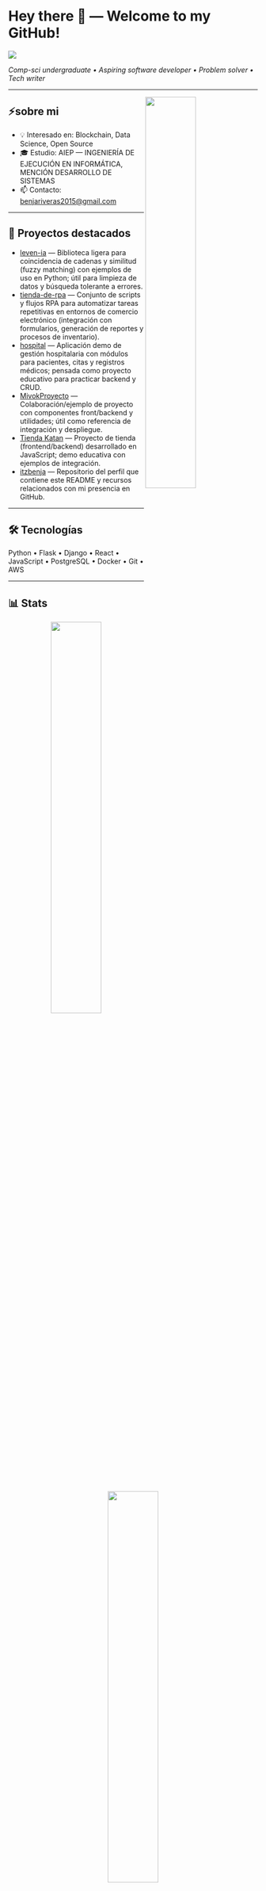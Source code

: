 # Hey there 👋 — Welcome to my GitHub!

<img src="https://readme-typing-svg.herokuapp.com?font=Architects+Daughter&color=22EBF7&size=25&center=false&lines=Hey!+I'm+itzbenja;Full-stack+web+developer;Data+science+enthusiast;Open+source+contributor" />

<p><i>Comp-sci undergraduate • Aspiring software developer • Problem solver • Tech writer</i></p>

---

<img src="https://user-images.githubusercontent.com/89788120/167628634-549d2bdd-609e-4275-85af-1e1974da64ca.gif" width="45%" align="right" />

## ⚡sobre mi 
- 💡 Interesado en: Blockchain, Data Science, Open Source
- 🎓 Estudio: AIEP — INGENIERÍA DE EJECUCIÓN EN INFORMÁTICA, MENCIÓN DESARROLLO DE SISTEMAS
- 📫 Contacto: benjariveras2015@gmail.com

---

## 🚀 Proyectos destacados
- [leven-ia](https://github.com/itzbenja/leven-ia) — Biblioteca ligera para coincidencia de cadenas y similitud (fuzzy matching) con ejemplos de uso en Python; útil para limpieza de datos y búsqueda tolerante a errores.
- [tienda-de-rpa](https://github.com/itzbenja/tienda-de-rpa) — Conjunto de scripts y flujos RPA para automatizar tareas repetitivas en entornos de comercio electrónico (integración con formularios, generación de reportes y procesos de inventario).
- [hospital](https://github.com/itzbenja/hospital) — Aplicación demo de gestión hospitalaria con módulos para pacientes, citas y registros médicos; pensada como proyecto educativo para practicar backend y CRUD.
- [MivokProyecto](https://github.com/ElZoro1/MivokProyecto) — Colaboración/ejemplo de proyecto con componentes front/backend y utilidades; útil como referencia de integración y despliegue.
- [Tienda Katan](https://github.com/ElZoro1/TiendaKatan) — Proyecto de tienda (frontend/backend) desarrollado en JavaScript; demo educativa con ejemplos de integración.
- [itzbenja](https://github.com/itzbenja/itzbenja) — Repositorio del perfil que contiene este README y recursos relacionados con mi presencia en GitHub.

---

## 🛠️ Tecnologías
Python • Flask • Django • React • JavaScript • PostgreSQL • Docker • Git • AWS

---

## 📊 Stats
<p align="center">
  <img width="45%" src="https://github-readme-stats.vercel.app/api?username=itzbenja&theme=algolia&show_icons=true&bg_color=transparent" />
  <img width="45%" src="https://github-readme-streak-stats.herokuapp.com/?user=itzbenja"/>
</p>

---

## 📬 Conecta conmigo
[LinkedIn](https://www.linkedin.com/in/kgan31/) • [Email](mailto:gkaustav57@gmail.com)

